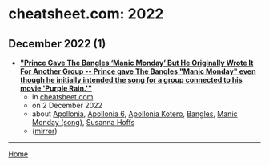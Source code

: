# cheatsheet.com: 2022

## December 2022 (1)

 - [**"Prince Gave The Bangles ‘Manic Monday’ But He Originally Wrote It For Another Group -- Prince gave The Bangles "Manic Monday" even though he initially intended the song for a group connected to his movie 'Purple Rain.'"**](https://www.cheatsheet.com/entertainment/prince-gave-the-bangles-manic-monday-originally-wrote-another-group.html/)
    - in [cheatsheet.com](../../../publications/a-e/cheatsheet-com/index.md)
    - on 2 December 2022
    - about [Apollonia](../../../topics/apollonia/index.md), [Apollonia 6](../../../topics/apollonia-6/index.md), [Apollonia Kotero](../../../topics/apollonia-kotero/index.md), [Bangles](../../../topics/bangles/index.md), [Manic Monday (song)](../../../topics/song/manic-monday/index.md), [Susanna Hoffs](../../../topics/susanna-hoffs/index.md)
    - ([mirror](https://web.archive.org/web/*/https://www.cheatsheet.com/entertainment/prince-gave-the-bangles-manic-monday-originally-wrote-another-group.html/))

----

[Home](../index.md)
